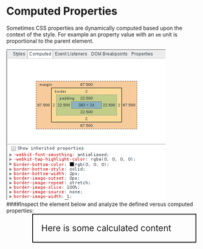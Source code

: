 Computed Properties
===================

Sometimes CSS properties are dynamically computed based upon the context of the style. For example an property value with an `em` unit is proportional to the parent element.

<img src="../elements/computed-properties.png"/>

<br/>
####Inspect the element below and analyze the defined versus computed properties:

<div id="computed-prop-container">
	<p class="content">
		Here is some calculated content
	</p>
</div>

<style>
	#computed-prop-container {
		font-size: 15px;
		width: 500px;
		box-sizing: border-box;
	}

	#computed-prop-container .content {
		font-size: 1.5em;
		margin: 0 3em 3em 3em;
		border: .1em solid black;
		padding: 1em;
		width: calc(100% - 68px);
		box-sizing: border-box;
	}
</style>
